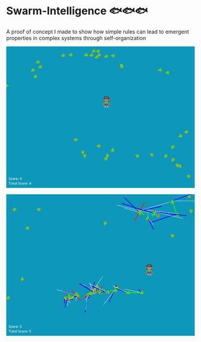 # Swarm-Intelligence 🐟🐟🐟
A proof of concept I made to show how simple rules can lead to emergent properties in complex systems through self-organization

![Game demo](https://github.com/Python-Is-Long/Swarm-Intelligence/blob/main/20210305182028704.jpg)

![Debug mode](https://github.com/Python-Is-Long/Swarm-Intelligence/blob/main/20210305182041252.jpg)
